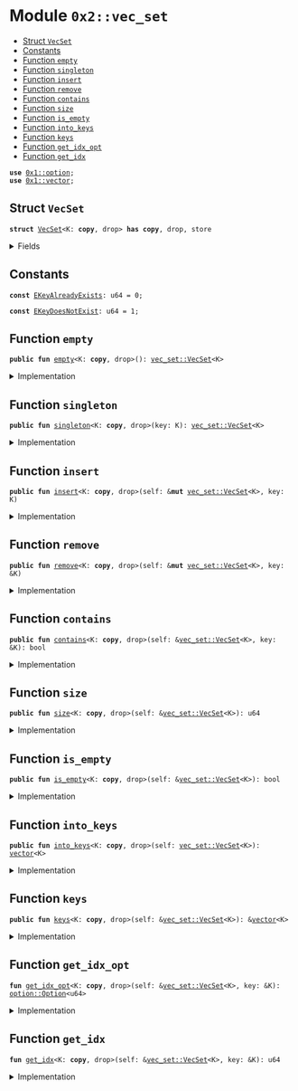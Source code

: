 
<a name="0x2_vec_set"></a>

# Module `0x2::vec_set`



-  [Struct `VecSet`](#0x2_vec_set_VecSet)
-  [Constants](#@Constants_0)
-  [Function `empty`](#0x2_vec_set_empty)
-  [Function `singleton`](#0x2_vec_set_singleton)
-  [Function `insert`](#0x2_vec_set_insert)
-  [Function `remove`](#0x2_vec_set_remove)
-  [Function `contains`](#0x2_vec_set_contains)
-  [Function `size`](#0x2_vec_set_size)
-  [Function `is_empty`](#0x2_vec_set_is_empty)
-  [Function `into_keys`](#0x2_vec_set_into_keys)
-  [Function `keys`](#0x2_vec_set_keys)
-  [Function `get_idx_opt`](#0x2_vec_set_get_idx_opt)
-  [Function `get_idx`](#0x2_vec_set_get_idx)


<pre><code><b>use</b> <a href="../../dependencies/move-stdlib/option.md#0x1_option">0x1::option</a>;
<b>use</b> <a href="../../dependencies/move-stdlib/vector.md#0x1_vector">0x1::vector</a>;
</code></pre>



<a name="0x2_vec_set_VecSet"></a>

## Struct `VecSet`



<pre><code><b>struct</b> <a href="../../dependencies/mgo-framework/vec_set.md#0x2_vec_set_VecSet">VecSet</a>&lt;K: <b>copy</b>, drop&gt; <b>has</b> <b>copy</b>, drop, store
</code></pre>



<details>
<summary>Fields</summary>


<dl>
<dt>
<code>contents: <a href="../../dependencies/move-stdlib/vector.md#0x1_vector">vector</a>&lt;K&gt;</code>
</dt>
<dd>

</dd>
</dl>


</details>

<a name="@Constants_0"></a>

## Constants


<a name="0x2_vec_set_EKeyAlreadyExists"></a>



<pre><code><b>const</b> <a href="../../dependencies/mgo-framework/vec_set.md#0x2_vec_set_EKeyAlreadyExists">EKeyAlreadyExists</a>: u64 = 0;
</code></pre>



<a name="0x2_vec_set_EKeyDoesNotExist"></a>



<pre><code><b>const</b> <a href="../../dependencies/mgo-framework/vec_set.md#0x2_vec_set_EKeyDoesNotExist">EKeyDoesNotExist</a>: u64 = 1;
</code></pre>



<a name="0x2_vec_set_empty"></a>

## Function `empty`



<pre><code><b>public</b> <b>fun</b> <a href="../../dependencies/mgo-framework/vec_set.md#0x2_vec_set_empty">empty</a>&lt;K: <b>copy</b>, drop&gt;(): <a href="../../dependencies/mgo-framework/vec_set.md#0x2_vec_set_VecSet">vec_set::VecSet</a>&lt;K&gt;
</code></pre>



<details>
<summary>Implementation</summary>


<pre><code><b>public</b> <b>fun</b> <a href="../../dependencies/mgo-framework/vec_set.md#0x2_vec_set_empty">empty</a>&lt;K: <b>copy</b> + drop&gt;(): <a href="../../dependencies/mgo-framework/vec_set.md#0x2_vec_set_VecSet">VecSet</a>&lt;K&gt; {
    <a href="../../dependencies/mgo-framework/vec_set.md#0x2_vec_set_VecSet">VecSet</a> { contents: <a href="../../dependencies/move-stdlib/vector.md#0x1_vector_empty">vector::empty</a>() }
}
</code></pre>



</details>

<a name="0x2_vec_set_singleton"></a>

## Function `singleton`



<pre><code><b>public</b> <b>fun</b> <a href="../../dependencies/mgo-framework/vec_set.md#0x2_vec_set_singleton">singleton</a>&lt;K: <b>copy</b>, drop&gt;(key: K): <a href="../../dependencies/mgo-framework/vec_set.md#0x2_vec_set_VecSet">vec_set::VecSet</a>&lt;K&gt;
</code></pre>



<details>
<summary>Implementation</summary>


<pre><code><b>public</b> <b>fun</b> <a href="../../dependencies/mgo-framework/vec_set.md#0x2_vec_set_singleton">singleton</a>&lt;K: <b>copy</b> + drop&gt;(key: K): <a href="../../dependencies/mgo-framework/vec_set.md#0x2_vec_set_VecSet">VecSet</a>&lt;K&gt; {
    <a href="../../dependencies/mgo-framework/vec_set.md#0x2_vec_set_VecSet">VecSet</a> { contents: <a href="../../dependencies/move-stdlib/vector.md#0x1_vector_singleton">vector::singleton</a>(key) }
}
</code></pre>



</details>

<a name="0x2_vec_set_insert"></a>

## Function `insert`



<pre><code><b>public</b> <b>fun</b> <a href="../../dependencies/mgo-framework/vec_set.md#0x2_vec_set_insert">insert</a>&lt;K: <b>copy</b>, drop&gt;(self: &<b>mut</b> <a href="../../dependencies/mgo-framework/vec_set.md#0x2_vec_set_VecSet">vec_set::VecSet</a>&lt;K&gt;, key: K)
</code></pre>



<details>
<summary>Implementation</summary>


<pre><code><b>public</b> <b>fun</b> <a href="../../dependencies/mgo-framework/vec_set.md#0x2_vec_set_insert">insert</a>&lt;K: <b>copy</b> + drop&gt;(self: &<b>mut</b> <a href="../../dependencies/mgo-framework/vec_set.md#0x2_vec_set_VecSet">VecSet</a>&lt;K&gt;, key: K) {
    <b>assert</b>!(!<a href="../../dependencies/mgo-framework/vec_set.md#0x2_vec_set_contains">contains</a>(self, &key), <a href="../../dependencies/mgo-framework/vec_set.md#0x2_vec_set_EKeyAlreadyExists">EKeyAlreadyExists</a>);
    <a href="../../dependencies/move-stdlib/vector.md#0x1_vector_push_back">vector::push_back</a>(&<b>mut</b> self.contents, key)
}
</code></pre>



</details>

<a name="0x2_vec_set_remove"></a>

## Function `remove`



<pre><code><b>public</b> <b>fun</b> <a href="../../dependencies/mgo-framework/vec_set.md#0x2_vec_set_remove">remove</a>&lt;K: <b>copy</b>, drop&gt;(self: &<b>mut</b> <a href="../../dependencies/mgo-framework/vec_set.md#0x2_vec_set_VecSet">vec_set::VecSet</a>&lt;K&gt;, key: &K)
</code></pre>



<details>
<summary>Implementation</summary>


<pre><code><b>public</b> <b>fun</b> <a href="../../dependencies/mgo-framework/vec_set.md#0x2_vec_set_remove">remove</a>&lt;K: <b>copy</b> + drop&gt;(self: &<b>mut</b> <a href="../../dependencies/mgo-framework/vec_set.md#0x2_vec_set_VecSet">VecSet</a>&lt;K&gt;, key: &K) {
    <b>let</b> idx = <a href="../../dependencies/mgo-framework/vec_set.md#0x2_vec_set_get_idx">get_idx</a>(self, key);
    <a href="../../dependencies/move-stdlib/vector.md#0x1_vector_remove">vector::remove</a>(&<b>mut</b> self.contents, idx);
}
</code></pre>



</details>

<a name="0x2_vec_set_contains"></a>

## Function `contains`



<pre><code><b>public</b> <b>fun</b> <a href="../../dependencies/mgo-framework/vec_set.md#0x2_vec_set_contains">contains</a>&lt;K: <b>copy</b>, drop&gt;(self: &<a href="../../dependencies/mgo-framework/vec_set.md#0x2_vec_set_VecSet">vec_set::VecSet</a>&lt;K&gt;, key: &K): bool
</code></pre>



<details>
<summary>Implementation</summary>


<pre><code><b>public</b> <b>fun</b> <a href="../../dependencies/mgo-framework/vec_set.md#0x2_vec_set_contains">contains</a>&lt;K: <b>copy</b> + drop&gt;(self: &<a href="../../dependencies/mgo-framework/vec_set.md#0x2_vec_set_VecSet">VecSet</a>&lt;K&gt;, key: &K): bool {
    <a href="../../dependencies/move-stdlib/option.md#0x1_option_is_some">option::is_some</a>(&<a href="../../dependencies/mgo-framework/vec_set.md#0x2_vec_set_get_idx_opt">get_idx_opt</a>(self, key))
}
</code></pre>



</details>

<a name="0x2_vec_set_size"></a>

## Function `size`



<pre><code><b>public</b> <b>fun</b> <a href="../../dependencies/mgo-framework/vec_set.md#0x2_vec_set_size">size</a>&lt;K: <b>copy</b>, drop&gt;(self: &<a href="../../dependencies/mgo-framework/vec_set.md#0x2_vec_set_VecSet">vec_set::VecSet</a>&lt;K&gt;): u64
</code></pre>



<details>
<summary>Implementation</summary>


<pre><code><b>public</b> <b>fun</b> <a href="../../dependencies/mgo-framework/vec_set.md#0x2_vec_set_size">size</a>&lt;K: <b>copy</b> + drop&gt;(self: &<a href="../../dependencies/mgo-framework/vec_set.md#0x2_vec_set_VecSet">VecSet</a>&lt;K&gt;): u64 {
    <a href="../../dependencies/move-stdlib/vector.md#0x1_vector_length">vector::length</a>(&self.contents)
}
</code></pre>



</details>

<a name="0x2_vec_set_is_empty"></a>

## Function `is_empty`



<pre><code><b>public</b> <b>fun</b> <a href="../../dependencies/mgo-framework/vec_set.md#0x2_vec_set_is_empty">is_empty</a>&lt;K: <b>copy</b>, drop&gt;(self: &<a href="../../dependencies/mgo-framework/vec_set.md#0x2_vec_set_VecSet">vec_set::VecSet</a>&lt;K&gt;): bool
</code></pre>



<details>
<summary>Implementation</summary>


<pre><code><b>public</b> <b>fun</b> <a href="../../dependencies/mgo-framework/vec_set.md#0x2_vec_set_is_empty">is_empty</a>&lt;K: <b>copy</b> + drop&gt;(self: &<a href="../../dependencies/mgo-framework/vec_set.md#0x2_vec_set_VecSet">VecSet</a>&lt;K&gt;): bool {
    <a href="../../dependencies/mgo-framework/vec_set.md#0x2_vec_set_size">size</a>(self) == 0
}
</code></pre>



</details>

<a name="0x2_vec_set_into_keys"></a>

## Function `into_keys`



<pre><code><b>public</b> <b>fun</b> <a href="../../dependencies/mgo-framework/vec_set.md#0x2_vec_set_into_keys">into_keys</a>&lt;K: <b>copy</b>, drop&gt;(self: <a href="../../dependencies/mgo-framework/vec_set.md#0x2_vec_set_VecSet">vec_set::VecSet</a>&lt;K&gt;): <a href="../../dependencies/move-stdlib/vector.md#0x1_vector">vector</a>&lt;K&gt;
</code></pre>



<details>
<summary>Implementation</summary>


<pre><code><b>public</b> <b>fun</b> <a href="../../dependencies/mgo-framework/vec_set.md#0x2_vec_set_into_keys">into_keys</a>&lt;K: <b>copy</b> + drop&gt;(self: <a href="../../dependencies/mgo-framework/vec_set.md#0x2_vec_set_VecSet">VecSet</a>&lt;K&gt;): <a href="../../dependencies/move-stdlib/vector.md#0x1_vector">vector</a>&lt;K&gt; {
    <b>let</b> <a href="../../dependencies/mgo-framework/vec_set.md#0x2_vec_set_VecSet">VecSet</a> { contents } = self;
    contents
}
</code></pre>



</details>

<a name="0x2_vec_set_keys"></a>

## Function `keys`



<pre><code><b>public</b> <b>fun</b> <a href="../../dependencies/mgo-framework/vec_set.md#0x2_vec_set_keys">keys</a>&lt;K: <b>copy</b>, drop&gt;(self: &<a href="../../dependencies/mgo-framework/vec_set.md#0x2_vec_set_VecSet">vec_set::VecSet</a>&lt;K&gt;): &<a href="../../dependencies/move-stdlib/vector.md#0x1_vector">vector</a>&lt;K&gt;
</code></pre>



<details>
<summary>Implementation</summary>


<pre><code><b>public</b> <b>fun</b> <a href="../../dependencies/mgo-framework/vec_set.md#0x2_vec_set_keys">keys</a>&lt;K: <b>copy</b> + drop&gt;(self: &<a href="../../dependencies/mgo-framework/vec_set.md#0x2_vec_set_VecSet">VecSet</a>&lt;K&gt;): &<a href="../../dependencies/move-stdlib/vector.md#0x1_vector">vector</a>&lt;K&gt; {
    &self.contents
}
</code></pre>



</details>

<a name="0x2_vec_set_get_idx_opt"></a>

## Function `get_idx_opt`



<pre><code><b>fun</b> <a href="../../dependencies/mgo-framework/vec_set.md#0x2_vec_set_get_idx_opt">get_idx_opt</a>&lt;K: <b>copy</b>, drop&gt;(self: &<a href="../../dependencies/mgo-framework/vec_set.md#0x2_vec_set_VecSet">vec_set::VecSet</a>&lt;K&gt;, key: &K): <a href="../../dependencies/move-stdlib/option.md#0x1_option_Option">option::Option</a>&lt;u64&gt;
</code></pre>



<details>
<summary>Implementation</summary>


<pre><code><b>fun</b> <a href="../../dependencies/mgo-framework/vec_set.md#0x2_vec_set_get_idx_opt">get_idx_opt</a>&lt;K: <b>copy</b> + drop&gt;(self: &<a href="../../dependencies/mgo-framework/vec_set.md#0x2_vec_set_VecSet">VecSet</a>&lt;K&gt;, key: &K): Option&lt;u64&gt; {
    <b>let</b> i = 0;
    <b>let</b> n = <a href="../../dependencies/mgo-framework/vec_set.md#0x2_vec_set_size">size</a>(self);
    <b>while</b> (i &lt; n) {
        <b>if</b> (<a href="../../dependencies/move-stdlib/vector.md#0x1_vector_borrow">vector::borrow</a>(&self.contents, i) == key) {
            <b>return</b> <a href="../../dependencies/move-stdlib/option.md#0x1_option_some">option::some</a>(i)
        };
        i = i + 1;
    };
    <a href="../../dependencies/move-stdlib/option.md#0x1_option_none">option::none</a>()
}
</code></pre>



</details>

<a name="0x2_vec_set_get_idx"></a>

## Function `get_idx`



<pre><code><b>fun</b> <a href="../../dependencies/mgo-framework/vec_set.md#0x2_vec_set_get_idx">get_idx</a>&lt;K: <b>copy</b>, drop&gt;(self: &<a href="../../dependencies/mgo-framework/vec_set.md#0x2_vec_set_VecSet">vec_set::VecSet</a>&lt;K&gt;, key: &K): u64
</code></pre>



<details>
<summary>Implementation</summary>


<pre><code><b>fun</b> <a href="../../dependencies/mgo-framework/vec_set.md#0x2_vec_set_get_idx">get_idx</a>&lt;K: <b>copy</b> + drop&gt;(self: &<a href="../../dependencies/mgo-framework/vec_set.md#0x2_vec_set_VecSet">VecSet</a>&lt;K&gt;, key: &K): u64 {
    <b>let</b> idx_opt = <a href="../../dependencies/mgo-framework/vec_set.md#0x2_vec_set_get_idx_opt">get_idx_opt</a>(self, key);
    <b>assert</b>!(<a href="../../dependencies/move-stdlib/option.md#0x1_option_is_some">option::is_some</a>(&idx_opt), <a href="../../dependencies/mgo-framework/vec_set.md#0x2_vec_set_EKeyDoesNotExist">EKeyDoesNotExist</a>);
    <a href="../../dependencies/move-stdlib/option.md#0x1_option_destroy_some">option::destroy_some</a>(idx_opt)
}
</code></pre>



</details>
